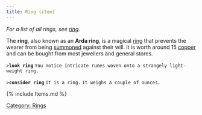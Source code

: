 ```yaml
---
title: Ring (item)
---
```


*For a list of all rings, see [ring](ring "wikilink").*

The **ring**, also known as an **Arda ring**, is a magical
[ring](ring "wikilink") that prevents the wearer from being
[summoned](summon "wikilink") against their will. It is worth around 15
[copper](copper "wikilink") and can be bought from most jewellers and
general stores.

`>`**`look ring`**
`You notice intricate runes woven onto a strangely light-weight ring.`

`>`**`consider ring`**
`It is a ring.`
`It weighs a couple of ounces.`

{% include Items.md %}

[Category: Rings](Category:_Rings "wikilink")